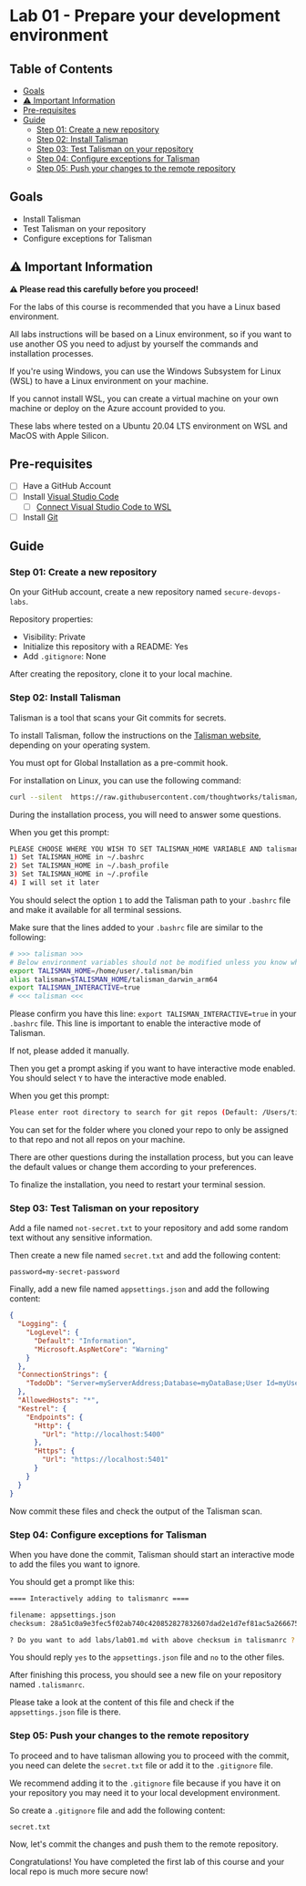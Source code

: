 # Lab 01 - Prepare your development environment

## Table of Contents

- [Goals](#goals)
- [:warning: Important Information](#warning-important-information)
- [Pre-requisites](#pre-requisites)
- [Guide](#guide)
  - [Step 01: Create a new repository](#step-01-create-a-new-repository)
  - [Step 02: Install Talisman](#step-02-install-talisman)
  - [Step 03: Test Talisman on your repository](#step-03-test-talisman-on-your-repository)
  - [Step 04: Configure exceptions for Talisman](#step-04-configure-exceptions-for-talisman)
  - [Step 05: Push your changes to the remote repository](#step-05-push-your-changes-to-the-remote-repository)

## Goals

- Install Talisman
- Test Talisman on your repository
- Configure exceptions for Talisman

## :warning: Important Information

**:warning: Please read this carefully before you proceed!**

For the labs of this course is recommended that you have a Linux based environment.

All labs instructions will be based on a Linux environment, so if you want to use another OS you need to adjust by yourself the commands and installation processes.

If you're using Windows, you can use the Windows Subsystem for Linux (WSL) to have a Linux environment on your machine.

If you cannot install WSL, you can create a virtual machine on your own machine or deploy on the Azure account provided to you.

These labs where tested on a Ubuntu 20.04 LTS environment on WSL and MacOS with Apple Silicon.

## Pre-requisites

- [ ] Have a GitHub Account
- [ ] Install [Visual Studio Code](https://code.visualstudio.com/)
  - [ ] [Connect Visual Studio Code to WSL](https://code.visualstudio.com/docs/remote/wsl)
- [ ] Install [Git](https://git-scm.com/)

## Guide

### Step 01: Create a new repository

On your GitHub account, create a new repository named `secure-devops-labs`.

Repository properties:

- Visibility: Private
- Initialize this repository with a README: Yes
- Add `.gitignore`: None

After creating the repository, clone it to your local machine.

### Step 02: Install Talisman

Talisman is a tool that scans your Git commits for secrets.

To install Talisman, follow the instructions on the [Talisman website](https://thoughtworks.github.io/talisman/docs/installation/global-hook/), depending on your operating system.

You must opt for Global Installation as a pre-commit hook.

For installation on Linux, you can use the following command:

```bash
curl --silent  https://raw.githubusercontent.com/thoughtworks/talisman/main/global_install_scripts/install.bash > /tmp/install_talisman.bash && /bin/bash /tmp/install_talisman.bash
```

During the installation process, you will need to answer some questions.

When you get this prompt:

```bash
PLEASE CHOOSE WHERE YOU WISH TO SET TALISMAN_HOME VARIABLE AND talisman binary PATH (Enter option number):
1) Set TALISMAN_HOME in ~/.bashrc
2) Set TALISMAN_HOME in ~/.bash_profile
3) Set TALISMAN_HOME in ~/.profile
4) I will set it later
```

You should select the option `1` to add the Talisman path to your `.bashrc` file and make it available for all terminal sessions.

Make sure that the lines added to your `.bashrc` file are similar to the following:

```bash
# >>> talisman >>>
# Below environment variables should not be modified unless you know what you are doing
export TALISMAN_HOME=/home/user/.talisman/bin
alias talisman=$TALISMAN_HOME/talisman_darwin_arm64
export TALISMAN_INTERACTIVE=true
# <<< talisman <<<
```

Please confirm you have this line: `export TALISMAN_INTERACTIVE=true` in your `.bashrc` file. This line is important to enable the interactive mode of Talisman.

If not, please added it manually.

Then you get a prompt asking if you want to have interactive mode enabled. You should select `Y` to have the interactive mode enabled.

When you get this prompt:

```bash
Please enter root directory to search for git repos (Default: /Users/tiago.bernardo):
```

You can set for the folder where you cloned your repo to only be assigned to that repo and not all repos on your machine.

There are other questions during the installation process, but you can leave the default values or change them according to your preferences.

To finalize the installation, you need to restart your terminal session.

### Step 03: Test Talisman on your repository

Add a file named `not-secret.txt` to your repository and add some random text without any sensitive information.

Then create a new file named `secret.txt` and add the following content:

```text
password=my-secret-password
```

Finally, add a new file named `appsettings.json` and add the following content:

```json
{
  "Logging": {
    "LogLevel": {
      "Default": "Information",
      "Microsoft.AspNetCore": "Warning"
    }
  },
  "ConnectionStrings": {
    "TodoDb": "Server=myServerAddress;Database=myDataBase;User Id=myUsername;Password=myPassword;"
  },
  "AllowedHosts": "*",
  "Kestrel": {
    "Endpoints": {
      "Http": {
        "Url": "http://localhost:5400"
      },
      "Https": {
        "Url": "https://localhost:5401"
      }
    }
  }
}
```

Now commit these files and check the output of the Talisman scan.

### Step 04: Configure exceptions for Talisman

When you have done the commit, Talisman should start an interactive mode to add the files you want to ignore.

You should get a prompt like this:

```bash
==== Interactively adding to talismanrc ====

filename: appsettings.json
checksum: 28a51c0a9e3fec5f02ab740c420852827832607dad2e1d7ef81ac5a266675d5d

? Do you want to add labs/lab01.md with above checksum in talismanrc ?
```

You should reply `yes` to the `appsettings.json` file and `no` to the other files.

After finishing this process, you should see a new file on your repository named `.talismanrc`.

Please take a look at the content of this file and check if the `appsettings.json` file is there.

### Step 05: Push your changes to the remote repository

To proceed and to have talisman allowing you to proceed with the commit, you need can delete the `secret.txt` file or add it to the `.gitignore` file.

We recommend adding it to the `.gitignore` file because if you have it on your repository you may need it to your local development environment.

So create a `.gitignore` file and add the following content:

```text
secret.txt
```

Now, let's commit the changes and push them to the remote repository.

Congratulations! You have completed the first lab of this course and your local repo is much more secure now!

